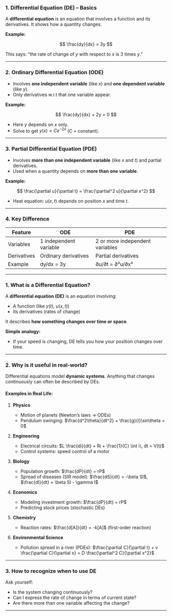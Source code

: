 

### **1. Differential Equation (DE) – Basics**

A **differential equation** is an equation that involves a function and its derivatives.
It shows how a quantity changes.

**Example:**

$$
\frac{dy}{dx} = 3y
$$

This says: “the rate of change of $y$ with respect to $x$ is 3 times $y$.”

---

### **2. Ordinary Differential Equation (ODE)**

* Involves **one independent variable** (like $x$) and **one dependent variable** (like $y$).
* Only derivatives w\.r.t that one variable appear.

**Example:**

$$
\frac{dy}{dx} + 2y = 0
$$

* Here $y$ depends on $x$ only.
* Solve to get $y(x) = Ce^{-2x}$ (C = constant).

---

### **3. Partial Differential Equation (PDE)**

* Involves **more than one independent variable** (like $x$ and $t$) and partial derivatives.
* Used when a quantity depends on **more than one variable**.

**Example:**

$$
\frac{\partial u}{\partial t} = \frac{\partial^2 u}{\partial x^2}
$$

* Heat equation: $u(x,t)$ depends on position $x$ and time $t$.

---

### **4. Key Difference**

| Feature     | ODE                    | PDE                             |
| ----------- | ---------------------- | ------------------------------- |
| Variables   | 1 independent variable | 2 or more independent variables |
| Derivatives | Ordinary derivatives   | Partial derivatives             |
| Example     | dy/dx = 3y             | ∂u/∂t = ∂²u/∂x²                 |

---




### **1. What is a Differential Equation?**

A **differential equation (DE)** is an equation involving:

* A function (like $y(t)$, $u(x,t)$)
* Its derivatives (rates of change)

It describes **how something changes over time or space**.

**Simple analogy:**

* If your speed is changing, DE tells you how your position changes over time.

---

### **2. Why is it useful in real-world?**

Differential equations model **dynamic systems**. Anything that changes continuously can often be described by DEs.

#### **Examples in Real Life:**

1. **Physics**

   * Motion of planets (Newton’s laws → ODEs)
   * Pendulum swinging: $\frac{d^2\theta}{dt^2} + \frac{g}{l}\sin\theta = 0$

2. **Engineering**

   * Electrical circuits: $L \frac{di}{dt} + Ri + \frac{1}{C} \int i\, dt = V(t)$
   * Control systems: speed control of a motor

3. **Biology**

   * Population growth: $\frac{dP}{dt} = rP$
   * Spread of diseases (SIR model):
     $\frac{dS}{dt} = -\beta SI$, $\frac{dI}{dt} = \beta SI - \gamma I$

4. **Economics**

   * Modeling investment growth: $\frac{dP}{dt} = rP$
   * Predicting stock prices (stochastic DEs)

5. **Chemistry**

   * Reaction rates: $\frac{d[A]}{dt} = -k[A]$ (first-order reaction)

6. **Environmental Science**

   * Pollution spread in a river (PDEs): $\frac{\partial C}{\partial t} + v \frac{\partial C}{\partial x} = D \frac{\partial^2 C}{\partial x^2}$

---

### **3. How to recognize when to use DE**

Ask yourself:

* Is the system changing continuously?
* Can I express the rate of change in terms of current state?
* Are there more than one variable affecting the change?


---

